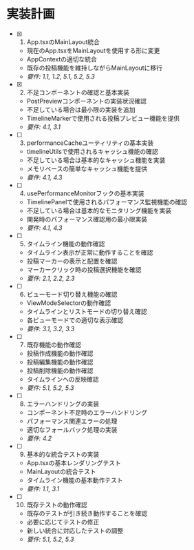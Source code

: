# 実装計画

- [x] 1. App.tsxのMainLayout統合
  - 現在のApp.tsxをMainLayoutを使用する形に変更
  - AppContextの適切な統合
  - 既存の投稿機能を維持しながらMainLayoutに移行
  - _要件: 1.1, 1.2, 5.1, 5.2, 5.3_

- [x] 2. 不足コンポーネントの確認と基本実装
  - PostPreviewコンポーネントの実装状況確認
  - 不足している場合は最小限の実装を追加
  - TimelineMarkerで使用される投稿プレビュー機能を提供
  - _要件: 4.1, 3.1_

- [ ] 3. performanceCacheユーティリティの基本実装
  - timelineUtilsで使用されるキャッシュ機能の確認
  - 不足している場合は基本的なキャッシュ機能を実装
  - メモリベースの簡単なキャッシュ機能を提供
  - _要件: 4.1, 4.3_

- [ ] 4. usePerformanceMonitorフックの基本実装
  - TimelinePanelで使用されるパフォーマンス監視機能の確認
  - 不足している場合は基本的なモニタリング機能を実装
  - 開発時のパフォーマンス確認用の最小限実装
  - _要件: 4.1, 4.3_

- [ ] 5. タイムライン機能の動作確認
  - タイムライン表示が正常に動作することを確認
  - 投稿マーカーの表示と配置を確認
  - マーカークリック時の投稿選択機能を確認
  - _要件: 2.1, 2.2, 2.3_

- [ ] 6. ビューモード切り替え機能の確認
  - ViewModeSelectorの動作確認
  - タイムラインとリストモードの切り替え確認
  - 各ビューモードでの適切な表示確認
  - _要件: 3.1, 3.2, 3.3_

- [ ] 7. 既存機能の動作確認
  - 投稿作成機能の動作確認
  - 投稿編集機能の動作確認
  - 投稿削除機能の動作確認
  - タイムラインへの反映確認
  - _要件: 5.1, 5.2, 5.3_

- [ ] 8. エラーハンドリングの実装
  - コンポーネント不足時のエラーハンドリング
  - パフォーマンス関連エラーの処理
  - 適切なフォールバック処理の実装
  - _要件: 4.2_

- [ ] 9. 基本的な統合テストの実装
  - App.tsxの基本レンダリングテスト
  - MainLayoutの統合テスト
  - タイムライン機能の基本動作テスト
  - _要件: 1.1, 3.1_

- [ ] 10. 既存テストの動作確認
  - 既存のテストが引き続き動作することを確認
  - 必要に応じてテストの修正
  - 新しい統合に対応したテストの調整
  - _要件: 5.1, 5.2, 5.3_